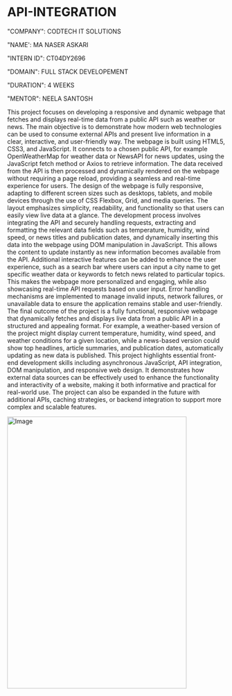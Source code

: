 # API-INTEGRATION

"COMPANY": CODTECH IT SOLUTIONS

"NAME': MA NASER ASKARI

"INTERN ID": CT04DY2696

"DOMAIN": FULL STACK DEVELOPEMENT

"DURATION": 4 WEEKS

"MENTOR": NEELA SANTOSH

This project focuses on developing a responsive and dynamic webpage that fetches and displays real-time data from a public API such as weather or news. The main objective is to demonstrate how modern web technologies can be used to consume external APIs and present live information in a clear, interactive, and user-friendly way. The webpage is built using HTML5, CSS3, and JavaScript. It connects to a chosen public API, for example OpenWeatherMap for weather data or NewsAPI for news updates, using the JavaScript fetch method or Axios to retrieve information. The data received from the API is then processed and dynamically rendered on the webpage without requiring a page reload, providing a seamless and real-time experience for users.
The design of the webpage is fully responsive, adapting to different screen sizes such as desktops, tablets, and mobile devices through the use of CSS Flexbox, Grid, and media queries. The layout emphasizes simplicity, readability, and functionality so that users can easily view live data at a glance. The development process involves integrating the API and securely handling requests, extracting and formatting the relevant data fields such as temperature, humidity, wind speed, or news titles and publication dates, and dynamically inserting this data into the webpage using DOM manipulation in JavaScript. This allows the content to update instantly as new information becomes available from the API.
Additional interactive features can be added to enhance the user experience, such as a search bar where users can input a city name to get specific weather data or keywords to fetch news related to particular topics. This makes the webpage more personalized and engaging, while also showcasing real-time API requests based on user input. Error handling mechanisms are implemented to manage invalid inputs, network failures, or unavailable data to ensure the application remains stable and user-friendly.
The final outcome of the project is a fully functional, responsive webpage that dynamically fetches and displays live data from a public API in a structured and appealing format. For example, a weather-based version of the project might display current temperature, humidity, wind speed, and weather conditions for a given location, while a news-based version could show top headlines, article summaries, and publication dates, automatically updating as new data is published. This project highlights essential front-end development skills including asynchronous JavaScript, API integration, DOM manipulation, and responsive web design. It demonstrates how external data sources can be effectively used to enhance the functionality and interactivity of a website, making it both informative and practical for real-world use. The project can also be expanded in the future with additional APIs, caching strategies, or backend integration to support more complex and scalable features.

<img width="414" height="627" alt="Image" src="https://github.com/user-attachments/assets/e691cd62-19d1-4dba-904e-90a9e7ce2d96" />
